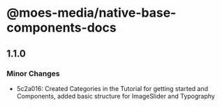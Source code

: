 # @moes-media/native-base-components-docs

## 1.1.0

### Minor Changes

- 5c2a016: Created Categories in the Tutorial for getting started and Components, added basic structure for ImageSlider and Typography
